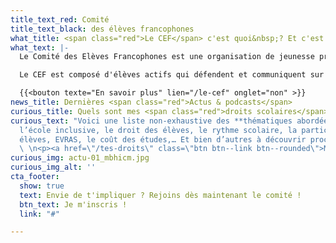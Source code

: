 ```yaml
---
title_text_red: Comité
title_text_black: des élèves francophones
what_title: <span class="red">Le CEF</span> c'est quoi&nbsp;? Et c'est qui&nbsp;?
what_text: |-
  Le Comité des Elèves Francophones est une organisation de jeunesse présente dans de nombreuses écoles secondaires.

  Le CEF est composé d'élèves actifs qui défendent et communiquent sur leurs droits scolaires à travers des formations, des débats et des actions qui les concernent.

  {{<bouton texte="En savoir plus" lien="/le-cef" onglet="non" >}}
news_title: Dernières <span class="red">Actus & podcasts</span>
curious_title: Quels sont mes <span class="red">droits scolaires</span> ?
curious_text: "Voici une liste non-exhaustive des **thématiques abordées** : Le (cyber)-harcèlement,
  l’école inclusive, le droit des élèves, le rythme scolaire, la participation des
  élèves, EVRAS, le coût des études,… Et bien d’autres à découvrir prochainement !
  \ \n<p><a href=\"/tes-droits\" class=\"btn btn--link btn--rounded\">Mes droits</a></p>\n"
curious_img: actu-01_mbhicm.jpg
curious_img_alt: ''
cta_footer:
  show: true
  text: Envie de t'impliquer ? Rejoins dès maintenant le comité !
  btn_text: Je m'inscris !
  link: "#"

---
```

